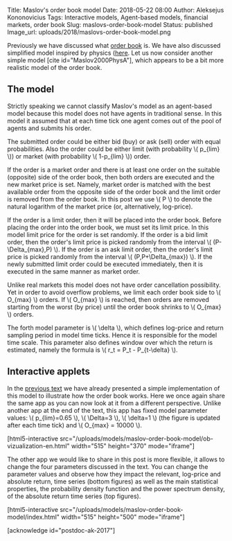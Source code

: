 Title: Maslov's order book model
Date: 2018-05-22 08:00
Author: Aleksejus Kononovicius
Tags: Interactive models, Agent-based models, financial markets, order book
Slug: maslovs-order-book-model
Status: published
Image_url: uploads/2018/maslovs-order-book-model.png

Previously we have discussed what [order book]({filename}/articles/2018/what-the-order-book-is.md) is. We have also discussed simplified model inspired by physics ([here]({filename}/articles/2018/bak-order-book-model.md). Let us now consider another simple model [cite id="Maslov2000PhysA"], which appears to be a bit more realistic model of the order book.<!--more-->

## The model

Strictly speaking we cannot classify Maslov's model as an agent-based model because this model does not have agents in traditional sense. In this model it assumed that at each time tick one agent comes out of the pool of agents and submits his order.

The submitted order could be either bid (buy) or ask (sell) order with equal probabilities. Also the order could be either limit (with probability \\\( p_{lim} \\\)) or market (with probability \\\( 1-p_{lim} \\\)) order.

If the order is a market order and there is at least one order on the suitable (opposite) side of the order book, then both orders are executed and the new market price is set. Namely, market order is matched with the best available order from the opposite side of the order book and the limit order is removed from the order book. In this post we use \\\( P \\\) to denote the natural logarithm of the market price (or, alternatively, log-price).

If the order is a limit order, then it will be placed into the order book. Before placing the order into the order book, we must set its limit price. In this model limit price for the order is set randomly. If the order is a bid limit order, then the order's limit price is picked randomly from the interval \\\( (P-\Delta_{max},P) \\\). If the order is an ask limit order, then the order's limit price is picked randomly from the interval \\\( (P,P+\Delta_{max}) \\\). If the newly submitted limit order could be executed immediately, then it is executed in the same manner as market order.

Unlike real markets this model does not have order cancellation possibility. Yet in order to avoid overflow problems, we limit each order book side to \\\( O_{max} \\\) orders. If \\\( O_{max} \\\) is reached, then orders are removed starting from the worst (by price) until the order book shrinks to \\\( O_{max} \\\) orders.

The forth model parameter is \\\( \delta \\\), which defines log-price and return sampling period in model time ticks. Hence it is responsible for the model time scale. This parameter also defines window over which the return is estimated, namely the formula is  \\\( r_t = P_t - P_{t-\delta} \\\).

## Interactive applets

In the [previous text]({filename}/articles/2018/what-the-order-book-is.md) we have already presented a simple implementation of this model to illustrate how the order book works. Here we once again share the same app as you can now look at it from a different perspective. Unlike another app at the end of the text, this app has fixed model parameter values:  \\\( p_{lim}=0.65 \\\), \\\( \Delta=3 \\\), \\\( \delta=1 \\\) (the figure is updated after each time tick) and \\\( O_{max} = 10000 \\\).

[html5-interactive
src="/uploads/models/maslov-order-book-model/ob-vizualization-en.html" width="515"
height="370" mode="iframe"]

The other app we would like to share in this post is more flexible, it allows to change the four parameters discussed in the text. You can change the parameter values and observe how they impact the relevant, log-price and absolute return, time series (bottom figures) as well as the main statistical properties, the probability density function and the power spectrum density, of the absolute return time series (top figures).

[html5-interactive
src="/uploads/models/maslov-order-book-model/index.html" width="515"
height="500" mode="iframe"]

[acknowledge id="postdoc-ak-2017"]
